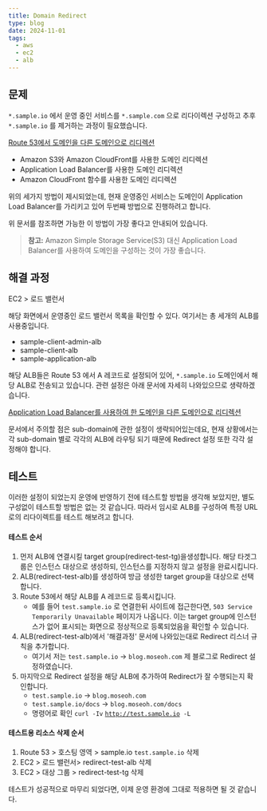 ```yaml
---
title: Domain Redirect
type: blog
date: 2024-11-01
tags:
  - aws
  - ec2
  - alb
---
```


## 문제

`*.sample.io` 에서 운영 중인 서비스를 `*.sample.com` 으로 리다이렉션 구성하고 추후 `*.sample.io` 를 제거하는 과정이 필요했습니다.

[Route 53에서 도메인을 다른 도메인으로 리디렉션](https://repost.aws/ko/knowledge-center/route-53-redirect-to-another-domain)

- Amazon S3와 Amazon CloudFront를 사용한 도메인 리디렉션
- Application Load Balancer를 사용한 도메인 리디렉션
- Amazon CloudFront 함수를 사용한 도메인 리디렉션

위의 세가지 방법이 제시되었는데, 현재 운영중인 서비스는 도메인이 Application Load Balancer를 가리키고 있어 두번째 방법으로 진행하려고 합니다.

위 문서를 참조하면 가능한 이 방법이 가장 좋다고 안내되어 있습니다.

> **참고:** Amazon Simple Storage Service(S3) 대신 Application Load Balancer를 사용하여 도메인을 구성하는 것이 가장 좋습니다.

## 해결 과정

EC2 > 로드 밸런서

해당 화면에서 운영중인 로드 밸런서 목록을 확인할 수 있다. 여기서는 총 세개의 ALB를 사용중입니다.

- sample-client-admin-alb
- sample-client-alb
- sample-application-alb

해당 ALB들은 Route 53 에서 A 레코드로 설정되어 있어, `*.sample.io` 도메인에서 해당 ALB로 전송되고 있습니다. 관련 설정은 아래 문서에 자세히 나와있으므로 생략하겠습니다.

[Application Load Balancer를 사용하여 한 도메인을 다른 도메인으로 리디렉션](https://repost.aws/ko/knowledge-center/elb-redirect-to-another-domain-with-alb)

문서에서 주의할 점은 sub-domain에 관한 설정이 생략되어있는데요, 현재 상황에서는 각 sub-domain 별로 각각의 ALB에 라우팅 되기 때문에 Redirect 설정 또한 각각 설정해야 합니다.

## 테스트

이러한 설정이 되었는지 운영에 반영하기 전에 테스트할 방법을 생각해 보았지만, 별도 구성없이 테스트할 방법은 없는 것 같습니다. 따라서 임시로 ALB를 구성하여 특정 URL로의 리다이렉트를 테스트 해보려고 합니다.

#### 테스트 순서

1. 먼저 ALB에 연결시킬 target group(redirect-test-tg)을생성합니다. 해당 타겟그룹은 인스턴스 대상으로 생성하되, 인스턴스를 지정하지 않고 설정을 완료시킵니다.
2. ALB(redirect-test-alb)를 생성하여 방금 생성한 target group을 대상으로 선택합니다.
3. Route 53에서 해당 ALB를 A 레코드로 등록시킵니다.
   - 예를 들어 `test.sample.io` 로 연결한뒤 사이트에 접근한다면, `503 Service Temporarily Unavailable` 페이지가 나옵니다. 이는 target group에 인스턴스가 없어 표시되는 화면으로 정상적으로 등록되었음을 확인할 수 있습니다.
4. ALB(redirect-test-alb)에서 '해결과정' 문서에 나와있는대로 Redirect 리스너 규칙을 추가합니다.
   - 여기서 저는 `test.sample.io` → `blog.moseoh.com` 제 블로그로 Redirect 설정하였습니다.
5. 마지막으로 Redirect 설정을 해당 ALB에 추가하여 Redirect가 잘 수행되는지 확인합니다.
   - `test.sample.io` → `blog.moseoh.com`
   - `test.sample.io/docs` → `blog.moseoh.com/docs`
   - 명령어로 확인 `curl -Iv` [`http://test.sample.io`](http://test.sample.io)` -L`

#### 테스트용 리소스 삭제 순서

1. Route 53 > 호스팅 영역 > sample.io `test.sample.io` 삭제
2. EC2 > 로드 밸런서> redirect-test-alb 삭제
3. EC2 > 대상 그룹 > redirect-test-tg 삭제

테스트가 성공적으로 마무리 되었다면, 이제 운영 환경에 그대로 적용하면 될 것 같습니다.
